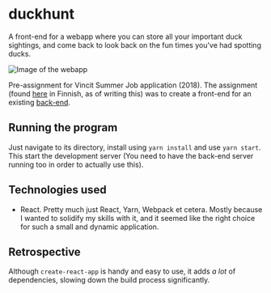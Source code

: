 # duckhunt
A front-end for a webapp where you can store all your important duck sightings, and come back to look back on the fun times you've had spotting ducks.

![Image of the webapp](https://i.imgur.com/UhQl2C3.png)

Pre-assignment for Vincit Summer Job application (2018). The assignment (found [here](http://www.koodarijahti.fi/koodarijahti-tehtavananto.pdf) in Finnish, as of writing this) was to create a front-end for an existing [back-end](https://github.com/Vincit/summer-2018/). 

## Running the program
Just navigate to its directory, install using `yarn install` and use `yarn start`. This start the development server (You need to have the back-end server running too in order to actually use this).

## Technologies used
* React. Pretty much just React, Yarn, Webpack et cetera. Mostly because I wanted to solidify my skills with it, and it seemed like the right choice for such a small and dynamic application. 

## Retrospective
Although `create-react-app` is handy and easy to use, it adds *a lot* of dependencies, slowing down the build process significantly.